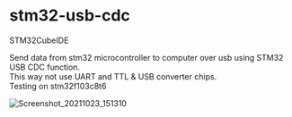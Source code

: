 # stm32-usb-cdc
STM32CubeIDE

Send data from stm32 microcontroller to computer over usb using STM32 USB CDC function.<br>
This way not use UART and TTL & USB converter chips. <br>
Testing on stm32f103c8t6

![Screenshot_20211023_151310](https://user-images.githubusercontent.com/41818150/138548523-f4d1f909-5651-40b5-bc6b-35f81161e633.png)
